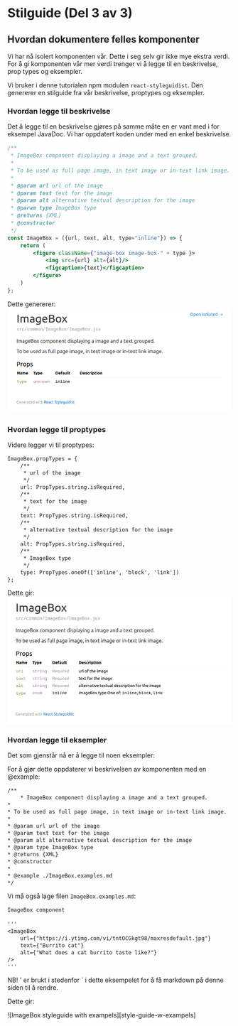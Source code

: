 # Stilguide (Del 3 av 3)


## Hvordan dokumentere felles komponenter
Vi har nå isolert komponenten vår. Dette i seg selv gir ikke mye ekstra verdi. For å gi komponenten vår mer verdi
trenger vi å legge til en beskrivelse, prop types og eksempler.

Vi bruker i denne tutorialen npm modulen ```react-styleguidist```. Den genererer en stilguide fra vår beskrivelse,
proptypes og eksempler.

### Hvordan legge til beskrivelse
Det å legge til en beskrivelse gjøres på samme måte en er vant med i for eksempel JavaDoc.
Vi har oppdatert koden under med en enkel beskrivelse.

```jsx
/**
 * ImageBox component displaying a image and a text grouped.
 *
 * To be used as full page image, in text image or in-text link image.
 *
 * @param url url of the image
 * @param text text for the image
 * @param alt alternative textual description for the image
 * @param type ImageBox type
 * @returns {XML}
 * @constructor
 */
const ImageBox = ({url, text, alt, type="inline"}) => {
    return (
        <figure className={"image-box image-box-" + type }>
            <img src={url} alt={alt}/>
            <figcaption>{text}</figcaption>
        </figure>
    )
};
```

Dette genererer:<br />
![ImageBox styleguide][style-guide-w-description]


### Hvordan legge til proptypes
Videre legger vi til proptypes:

```
ImageBox.propTypes = {
    /**
     * url of the image
     */
    url: PropTypes.string.isRequired,
    /**
     * text for the image
     */
    text: PropTypes.string.isRequired,
    /**
     * alternative textual description for the image
     */
    alt: PropTypes.string.isRequired,
    /**
     * ImageBox type
     */
    type: PropTypes.oneOf(['inline', 'block', 'link'])
};
```

Dette gir:<br />
![ImageBox styleguide width proptypes][style-guide-w-proptypes]


### Hvordan legge til eksempler

Det som gjenstår nå er å legge til noen eksempler:

For å gjør dette oppdaterer vi beskrivelsen av komponenten med en @example:

```
/**
    * ImageBox component displaying a image and a text grouped.
*
* To be used as full page image, in text image or in-text link image.
*
* @param url url of the image
* @param text text for the image
* @param alt alternative textual description for the image
* @param type ImageBox type
* @returns {XML}
* @constructor
*
* @example ./ImageBox.examples.md
*/
```

Vi må også lage filen ```ImageBox.examples.md```:

```
ImageBox component

'''
<ImageBox
    url={"https://i.ytimg.com/vi/tntOCGkgt98/maxresdefault.jpg"}
    text={"Burrito cat"}
    alt={"What does a cat burrito taste like?"}
/>
'''
```

NB! ' er brukt i stedenfor ` i dette eksempelet for å få markdown på denne siden til å rendre.

Dette gir:

![ImageBox styleguide with exampels][style-guide-w-exampels]



[style-guide-w-description]: ./img/style-guide-w-description.png
[style-guide-w-proptypes]: ./img/style-guide-w-proptypes.png


[1]: http://thesassway.com/intermediate/avoid-nested-selectors-for-more-modular-css
